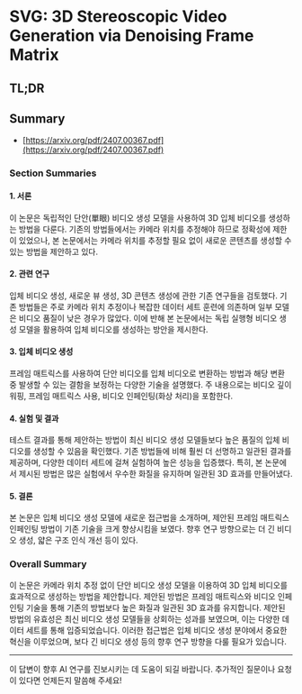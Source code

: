 # SVG: 3D Stereoscopic Video Generation via Denoising Frame Matrix
## TL;DR
## Summary
- [https://arxiv.org/pdf/2407.00367.pdf](https://arxiv.org/pdf/2407.00367.pdf)

### Section Summaries

#### 1. 서론
이 논문은 독립적인 단안(單眼) 비디오 생성 모델을 사용하여 3D 입체 비디오를 생성하는 방법을 다룬다. 기존의 방법들에서는 카메라 위치를 추정해야 하므로 정확성에 제한이 있었으나, 본 논문에서는 카메라 위치를 추정할 필요 없이 새로운 콘텐츠를 생성할 수 있는 방법을 제안하고 있다.

#### 2. 관련 연구
입체 비디오 생성, 새로운 뷰 생성, 3D 콘텐츠 생성에 관한 기존 연구들을 검토했다. 기존 방법들은 주로 카메라 위치 추정이나 복잡한 데이터 세트 훈련에 의존하며 일부 모델은 비디오 품질이 낮은 경우가 많았다. 이에 반해 본 논문에서는 독립 실행형 비디오 생성 모델을 활용하여 입체 비디오를 생성하는 방안을 제시한다.

#### 3. 입체 비디오 생성
프레임 매트릭스를 사용하여 단안 비디오를 입체 비디오로 변환하는 방법과 해당 변환 중 발생할 수 있는 결함을 보정하는 다양한 기술을 설명했다. 주 내용으로는 비디오 깊이 워핑, 프레임 매트릭스 사용, 비디오 인페인팅(화상 처리)을 포함한다.

#### 4. 실험 및 결과
테스트 결과를 통해 제안하는 방법이 최신 비디오 생성 모델들보다 높은 품질의 입체 비디오를 생성할 수 있음을 확인했다. 기존 방법들에 비해 훨씬 더 선명하고 일관된 결과를 제공하며, 다양한 데이터 세트에 걸쳐 실험하여 높은 성능을 입증했다. 특히, 본 논문에서 제시된 방법은 많은 실험에서 우수한 화질을 유지하며 일관된 3D 효과를 만들어냈다.

#### 5. 결론
본 논문은 입체 비디오 생성 모델에 새로운 접근법을 소개하며, 제안된 프레임 매트릭스 인페인팅 방법이 기존 기술을 크게 향상시킴을 보였다. 향후 연구 방향으로는 더 긴 비디오 생성, 얇은 구조 인식 개선 등이 있다.

### Overall Summary

이 논문은 카메라 위치 추정 없이 단안 비디오 생성 모델을 이용하여 3D 입체 비디오를 효과적으로 생성하는 방법을 제안합니다. 제안된 방법은 프레임 매트릭스와 비디오 인페인팅 기술을 통해 기존의 방법보다 높은 화질과 일관된 3D 효과를 유지합니다. 제안된 방법의 유효성은 최신 비디오 생성 모델들을 상회하는 성과를 보였으며, 이는 다양한 데이터 세트를 통해 입증되었습니다. 이러한 접근법은 입체 비디오 생성 분야에서 중요한 혁신을 이루었으며, 보다 긴 비디오 생성 등의 향후 연구 방향을 다룰 필요가 있습니다.

---

이 답변이 향후 AI 연구를 진보시키는 데 도움이 되길 바랍니다. 추가적인 질문이나 요청이 있다면 언제든지 말씀해 주세요!